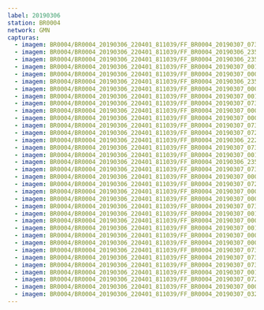 ```yaml
---
label: 20190306
station: BR0004
network: GMN
capturas:
  - imagem: BR0004/BR0004_20190306_220401_811039/FF_BR0004_20190307_073945_031_0847616.fits_maxpixel.jpg
  - imagem: BR0004/BR0004_20190306_220401_811039/FF_BR0004_20190306_235824_415_0169984.fits_maxpixel.jpg
  - imagem: BR0004/BR0004_20190306_220401_811039/FF_BR0004_20190306_235855_146_0170752.fits_maxpixel.jpg
  - imagem: BR0004/BR0004_20190306_220401_811039/FF_BR0004_20190307_001125_331_0183040.fits_maxpixel.jpg
  - imagem: BR0004/BR0004_20190306_220401_811039/FF_BR0004_20190307_000532_350_0174336.fits_maxpixel.jpg
  - imagem: BR0004/BR0004_20190306_220401_811039/FF_BR0004_20190306_235834_646_0170240.fits_maxpixel.jpg
  - imagem: BR0004/BR0004_20190306_220401_811039/FF_BR0004_20190307_000826_689_0178688.fits_maxpixel.jpg
  - imagem: BR0004/BR0004_20190306_220401_811039/FF_BR0004_20190307_001115_106_0182784.fits_maxpixel.jpg
  - imagem: BR0004/BR0004_20190306_220401_811039/FF_BR0004_20190307_073315_369_0838400.fits_maxpixel.jpg
  - imagem: BR0004/BR0004_20190306_220401_811039/FF_BR0004_20190307_000806_171_0178176.fits_maxpixel.jpg
  - imagem: BR0004/BR0004_20190306_220401_811039/FF_BR0004_20190307_000836_928_0178944.fits_maxpixel.jpg
  - imagem: BR0004/BR0004_20190306_220401_811039/FF_BR0004_20190307_073325_629_0838656.fits_maxpixel.jpg
  - imagem: BR0004/BR0004_20190306_220401_811039/FF_BR0004_20190307_072208_719_0822272.fits_maxpixel.jpg
  - imagem: BR0004/BR0004_20190306_220401_811039/FF_BR0004_20190306_222214_389_0026368.fits_maxpixel.jpg
  - imagem: BR0004/BR0004_20190306_220401_811039/FF_BR0004_20190307_073437_546_0840448.fits_maxpixel.jpg
  - imagem: BR0004/BR0004_20190306_220401_811039/FF_BR0004_20190307_001013_460_0181248.fits_maxpixel.jpg
  - imagem: BR0004/BR0004_20190306_220401_811039/FF_BR0004_20190306_235753_673_0169216.fits_maxpixel.jpg
  - imagem: BR0004/BR0004_20190306_220401_811039/FF_BR0004_20190307_073356_491_0839424.fits_maxpixel.jpg
  - imagem: BR0004/BR0004_20190306_220401_811039/FF_BR0004_20190307_000704_564_0176640.fits_maxpixel.jpg
  - imagem: BR0004/BR0004_20190306_220401_811039/FF_BR0004_20190307_072523_487_0826880.fits_maxpixel.jpg
  - imagem: BR0004/BR0004_20190306_220401_811039/FF_BR0004_20190307_000654_313_0176384.fits_maxpixel.jpg
  - imagem: BR0004/BR0004_20190306_220401_811039/FF_BR0004_20190307_000522_238_0174080.fits_maxpixel.jpg
  - imagem: BR0004/BR0004_20190306_220401_811039/FF_BR0004_20190307_073934_690_0847360.fits_maxpixel.jpg
  - imagem: BR0004/BR0004_20190306_220401_811039/FF_BR0004_20190307_001206_305_0184064.fits_maxpixel.jpg
  - imagem: BR0004/BR0004_20190306_220401_811039/FF_BR0004_20190307_000745_558_0177664.fits_maxpixel.jpg
  - imagem: BR0004/BR0004_20190306_220401_811039/FF_BR0004_20190307_001104_834_0182528.fits_maxpixel.jpg
  - imagem: BR0004/BR0004_20190306_220401_811039/FF_BR0004_20190307_000714_810_0176896.fits_maxpixel.jpg
  - imagem: BR0004/BR0004_20190306_220401_811039/FF_BR0004_20190307_000306_915_0171264.fits_maxpixel.jpg
  - imagem: BR0004/BR0004_20190306_220401_811039/FF_BR0004_20190307_073417_159_0839936.fits_maxpixel.jpg
  - imagem: BR0004/BR0004_20190306_220401_811039/FF_BR0004_20190307_073630_210_0843008.fits_maxpixel.jpg
  - imagem: BR0004/BR0004_20190306_220401_811039/FF_BR0004_20190307_073335_951_0838912.fits_maxpixel.jpg
  - imagem: BR0004/BR0004_20190306_220401_811039/FF_BR0004_20190307_001054_597_0182272.fits_maxpixel.jpg
  - imagem: BR0004/BR0004_20190306_220401_811039/FF_BR0004_20190307_072117_484_0820992.fits_maxpixel.jpg
  - imagem: BR0004/BR0004_20190306_220401_811039/FF_BR0004_20190307_000755_801_0177920.fits_maxpixel.jpg
  - imagem: BR0004/BR0004_20190306_220401_811039/FF_BR0004_20190307_032230_695_0464896.fits_maxpixel.jpg
---
```

